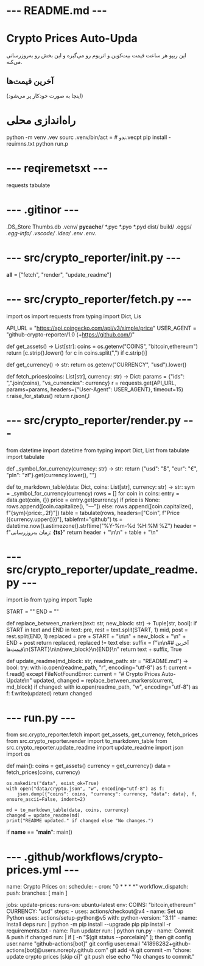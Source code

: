 # --- README.md ---
# Crypto Prices Auto-Upda

این ریپو هر ساعت قیمت بیت‌کوین و اتریوم رو می‌گیره و این بخش رو به‌روزرسانی می‌کنه.

## آخرین قیمت‌ها
<!-- CRYPTO:STart -->

(اینجا به صورت خودکار پر می‌شود)

<!-- CRYO:E -->

# راه‌اندازی محلی
python -m venv .vev
sourc .venv/bin/act  = # ندو.vecpt
pip install - reuimns.txt
python run.p


# --- reqiremetsxt ---
requests
tabulate


# --- .gitinor ---
.DS_Store
Thumbs.db
.venv/
__pycache__/
*.pyc
*.pyo
*.pyd
dist/
build/
.eggs/
*.egg-info/
.vscode/
.idea/
.env
.env.*


# --- src/crypto_reporter/__init__.py ---
__all__ = ["fetch", "render", "update_readme"]


# --- src/crypto_reporter/fetch.py ---
import os
import requests
from typing import Dict, Lis

API_URL = "https://api.coingecko.com/api/v3/simple/price"
USER_AGENT = "github-crypto-reporter/1.0 (+https://github.com/)"

def get_assets() -> List[str]:
    coins = os.getenv("COINS", "bitcoin,ethereum")
    return [c.strip().lower() for c in coins.split(",") if c.strip()]

def get_currency() -> str:
    return os.getenv("CURRENCY", "usd").lower()

def fetch_prices(coins: List[str], currency: str) -> Dict:
    params = {"ids": ",".join(coins), "vs_currencies": currency}
    r = requests.get(API_URL, params=params, headers={"User-Agent": USER_AGENT}, timeout=15)
    r.raise_for_status()
    return r.json(,l


# --- src/crypto_reporter/render.py ---
from datetime import datetime
from typing import Dict, List
from tabulate import tabulate

def _symbol_for_currency(currency: str) -> str:
    return {"usd": "$", "eur": "€", "pln": "zł"}.get(currency.lower(), "")

def to_markdown_table(data: Dict, coins: List[str], currency: str) -> str:
    sym = _symbol_for_currency(currency)
    rows = []
    for coin in coins:
        entry = data.get(coin, {})
        price = entry.get(currency)
        if price is None:
            rows.append([coin.capitalize(), "—"])
        else:
            rows.append([coin.capitalize(), f"{sym}{price:,.2f}"])
    table = tabulate(rows, headers=["Coin", f"Price ({currency.upper()})"], tablefmt="github")
    ts = datetime.now().astimezone().strftime("%Y-%m-%d %H:%M %Z")
    header = f"زمان به‌روزرسانی: **{ts}**"
    return header + "\n\n" + table + "\n"


# --- src/crypto_reporter/update_readme.py ---
import io
from typing import Tuple

START = "<!-- CRYPTO:START -->"
END   = "<!-- CRYPTO:END -->"

def replace_between_markers(text: str, new_block: str) -> Tuple[str, bool]:
    if START in text and END in text:
        pre, rest = text.split(START, 1)
        mid, post = rest.split(END, 1)
        replaced = pre + START + "\n\n" + new_block + "\n" + END + post
        return replaced, replaced != text
    else:
        suffix = f"\n\n## آخرین قیمت‌ها\n{START}\n\n{new_block}\n{END}\n"
        return text + suffix, True

def update_readme(md_block: str, readme_path: str = "README.md") -> bool:
    try:
        with io.open(readme_path, "r", encoding="utf-8") as f:
            current = f.read()
    except FileNotFoundError:
        current = "# Crypto Prices Auto-Update\n"
    updated, changed = replace_between_markers(current, md_block)
    if changed:
        with io.open(readme_path, "w", encoding="utf-8") as f:
            f.write(updated)
    return changed


# --- run.py ---
from src.crypto_reporter.fetch import get_assets, get_currency, fetch_prices
from src.crypto_reporter.render import to_markdown_table
from src.crypto_reporter.update_readme import update_readme
import json
import os

def main():
    coins = get_assets()
    currency = get_currency()
    data = fetch_prices(coins, currency)

    os.makedirs("data", exist_ok=True)
    with open("data/crypto.json", "w", encoding="utf-8") as f:
        json.dump({"coins": coins, "currency": currency, "data": data}, f, ensure_ascii=False, indent=2)

    md = to_markdown_table(data, coins, currency)
    changed = update_readme(md)
    print("README updated." if changed else "No changes.")

if __name__ == "__main__":
    main()


# --- .github/workflows/crypto-prices.yml ---
name: Crypto Prices
on:
  schedule:
    - cron: "0 * * * *"
  workflow_dispatch:
  push:
    branches: [ main ]

jobs:
  update-prices:
    runs-on: ubuntu-latest
    env:
      COINS: "bitcoin,ethereum"
      CURRENCY: "usd"
    steps:
      - uses: actions/checkout@v4
      - name: Set up Python
        uses: actions/setup-python@v5
        with:
          python-version: "3.11"
      - name: Install deps
        run: |
          python -m pip install --upgrade pip
          pip install -r requirements.txt
      - name: Run updater
        run: |
          python run.py
      - name: Commit & push if changed
        run: |
          if [ -n "$(git status --porcelain)" ]; then
            git config user.name "github-actions[bot]"
            git config user.email "41898282+github-actions[bot]@users.noreply.github.com"
            git add -A
            git commit -m "chore: update crypto prices [skip ci]"
            git push
          else
            echo "No changes to commit."
